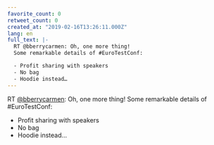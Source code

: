 ```yaml
---
favorite_count: 0
retweet_count: 0
created_at: "2019-02-16T13:26:11.000Z"
lang: en
full_text: |-
  RT @bberrycarmen: Oh, one more thing! 
  Some remarkable details of #EuroTestConf:

  - Profit sharing with speakers
  - No bag
  - Hoodie instead…
---
```


RT [@bberrycarmen](https://twitter.com/bberrycarmen): Oh, one more thing! Some
remarkable details of #EuroTestConf:

- Profit sharing with speakers
- No bag
- Hoodie instead…
